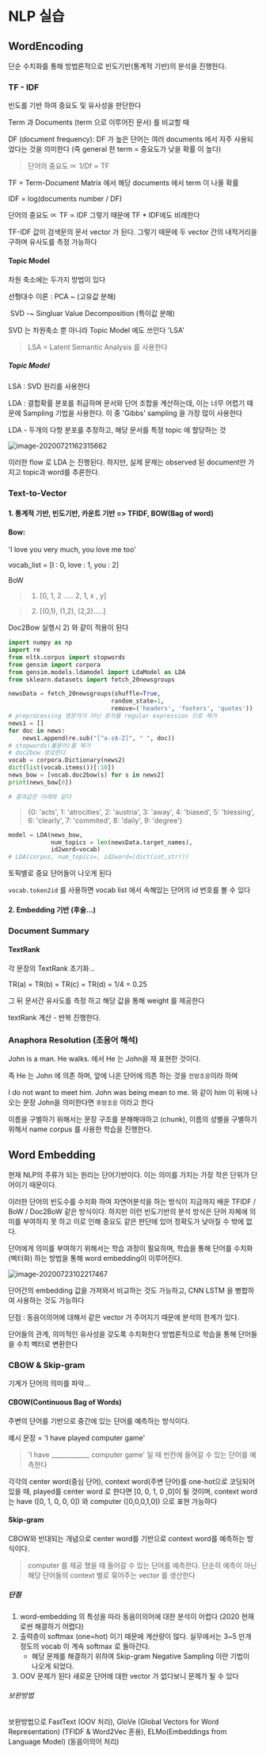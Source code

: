 # NLP 실습

## WordEncoding

단순 수치화를 통해 방법론적으로 빈도기반(통계적 기반)의 분석을 진행한다.

### TF - IDF

빈도를 기반 하여 중요도 및 유사성을 판단한다

Term 과 Documents (term 으로 이루어진 문서) 를 비교할 때

DF (document frequency): DF 가 높은 단어는 여러 documents 에서 자주 사용되었다는 것을 의미한다 (즉 general 한 term = 중요도가 낮을 확률 이 높다)

> 단어의 중요도 ∝ 1/Df ∝ TF



TF = Term-Document Matrix 에서 해당 documents 에서 term 이 나올 확률

IDF = log(documents number / DF)



단어의 중요도 ∝ TF ∝ IDF 그렇기 때문에 TF * IDF에도 비례한다

TF-IDF 값이 검색문의 문서 vector 가 된다. 그렇기 때문에 두 vector 간의 내적거리을 구하며 유사도를 측정 가능하다





#### Topic Model

차원 축소에는 두가지 방법이 있다

선형대수 이론 :  PCA ~ 														(고유값 분해)

​							SVD -~ Singluar Value Decomposition (특이값 분해)

SVD 는 차원축소 뿐 아니라 Topic Model 에도 쓰인다 'LSA' 

> LSA  = Latent Semantic Analysis 를 사용한다



##### Topic Model

LSA : SVD 원리를 사용한다

LDA : 결합확률 분포를 취급하며 문서와 단어 조합을 계산하는데, 이는 너무 어렵기 때문에 Sampling 기법을 사용한다. 이 중 'Gibbs' sampling 을 가장 많이 사용한다

LDA - 두개의 다항 분포를 추정하고, 해당 문서를 특정 topic 에 할당하는 것

![image-20200721162315662](markdown-images/image-20200721162315662.png)

이러한 flow 로 LDA 는 진행된다. 하지만, 실제 문제는 observed 된 document만 가지고 topic과 word를 추론한다.



### Text-to-Vector

#### 1. 통계적 기반, 빈도기반, 카운트 기반 => TFIDF, BOW(Bag of word)

#### Bow:

'I love you very much, you love me too'

vocab_list = [I : 0, love : 1, you : 2]

BoW 

> 1) [0, 1, 2 ..... 2, 1, x , y]

> 2) [(0,1), (1,2), (2,2).....]

Doc2Bow 실행시 2) 와 같이 적용이 된다

```python
import numpy as np
import re
from nltk.corpus import stopwords
from gensim import corpora
from gensim.models.ldamodel import LdaModel as LDA
from sklearn.datasets import fetch_20newsgroups

newsData = fetch_20newsgroups(shuffle=True,
                             random_state=1,
                             remove=('headers', 'footers', 'quotes'))
# preprocessing 영문자가 아닌 문자를 regular expression 으로 제거
news1 = []
for doc in news:
    news1.append(re.sub("[^a-zA-Z]", " ", doc))
# stopwords(불용어)를 제거
# doc2bow 생성한다
vocab = corpora.Dictionary(news2)
dict(list(vocab.items())[:10])
news_bow = [vocab.doc2bow(s) for s in news2]
print(news_bow[0])

# 결과값은 아래와 같다
```

>{0: 'acts',
> 1: 'atrocities',
> 2: 'austria',
> 3: 'away',
> 4: 'biased',
> 5: 'blessing',
> 6: 'clearly',
> 7: 'commited',
> 8: 'daily',
> 9: 'degree'}

```python
model = LDA(news_bow, 
            num_topics = len(newsData.target_names), 
            id2word=vocab)
# LDA(corpus, num_topics=, id2word=(dict(int,str)))
```

토픽별로 중요 단어들이 나오게 된다



`vocab.token2id` 를 사용하면 vocab list 에서 속해있는 단어의 id 번호를 볼 수 있다



#### 2. Embedding 기반 (후술...)



### Document Summary

#### TextRank

각 문장의 TextRank 초기화...

TR(a) = TR(b) = TR(c) = TR(d) = 1/4 = 0.25

그 뒤 문서간 유사도를 측정 하고 해당 값을 통해 weight 를 제공한다

textRank 계산 - 반복 진행한다.

### Anaphora Resolution (조응어 해석)

John is a man. He walks. 에서 He 는 John을 재 표현한 것이다.

즉 He 는 John 에 의존 하며, 앞에 나온 단어에 의존 하는 것을 `전방조응`이라 하며 

I do not want to meet him. John was being mean to me. 와 같이 him 이 뒤에 나오는 문장 John을 의미한다면 `후방조응` 이라고 한다

이름을 구별하기 위해서는 문장 구조를 분해해야하고 (chunk), 이름의 성별을 구별하기 위해서 name corpus 를 사용한 학습을 진행한다. 



## Word Embedding

현재 NLP의 주류가 되는 원리는 단어기반이다. 이는 의미를 가지는 가장 작은 단위가 단어이기 때문이다. 

이러한 단어의 빈도수를 수치화 하여 자연어분석을 하는 방식이 지금까지 배운 TFIDF / BoW / Doc2BoW 같은 방식이다. 하지만 이런 빈도기반의 분석 방식은 단어 자체에 의미를 부여하지 못 하고 이로 인해 중요도 같은 판단에 있어 정확도가 낮아질 수 밖에 없다.

단어에게 의미를 부여하기 위해서는 학습 과정이 필요하며, 학습을 통해 단어를 수치화 (벡터화) 하는 방법을 통해 word embedding이 이루어진다.

![image-20200723102217467](markdown-images/image-20200723102217467.png)

단어간의 embedding 값을 가져와서 비교하는 것도 가능하고, CNN LSTM 을 병합하여 사용하는 것도 가능하다

단점 : 동음이의어에 대해서 같은 vector 가 주어지기 때문에 분석의 한계가 있다.

단어들의 관계, 의미적인 유사성을 갖도록 수치화한다 방법론적으로 학습을 통해 단어들을 수치 벡터로 변환한다

### CBOW & Skip-gram

기계가 단어의 의미를 파악... 

#### CBOW(Continuous Bag of Words) 

주변의 단어를 기반으로 중간에 있는 단어를 예측하는 방식이다.

예시 문장 = 'I have played computer game' 

> 'I have ____________ computer game' 일 때 빈칸에 들어갈 수 있는 단어를 예측한다

각각의 center word(중심 단어), context word(주변 단어)를 one-hot으로 코딩되어있을 때, played를 center word 로 한다면 [0, 0, 1, 0 ,0]이 될 것이며, context word 는 have ([0, 1, 0, 0, 0]) 와 computer ([0,0,0,1,0]) 으로 표현 가능하다



#### Skip-gram

CBOW와 반대되는 개념으로 center word를 기반으로 context word를 예측하는 방식이다.

> computer 를 제공 했을 때 들어갈 수 있는 단어를 예측한다. 단순히 예측이 아닌 해당 단어들의 context 별로 묶어주는 vector 를 생산한다



##### 단점

1. word-embedding 의 특성을 따라 동음이의어에 대한 분석이 어렵다 (2020 현재로썬 해결하기 어렵다)
2. 출력층이 softmax (one=hot) 이기 때문에 계산량이 많다. 실무에서는 3~5 만개 정도의 vocab 이 계속 softmax 로 돌아간다. 
   * 해당 문제를 해결하기 위하여 Skip-gram Negative Sampling 이란 기법이 나오게 되었다. 
3. OOV 문제가 된다 새로운 단어에 대한 vector 가 없다보니 문제가 될 수 있다 

###### 보완방법

보완방법으로 FastText (OOV 처리), GloVe (Global Vectors for Word Representation) (TFIDF & Word2Vec 혼용), ELMo(Embeddings from Language Model) (동음이의어 처리)


